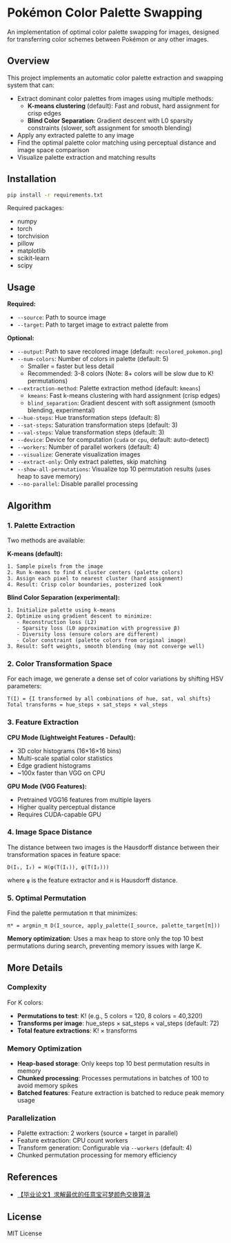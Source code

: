 # Pokémon Color Palette Swapping

An implementation of optimal color palette swapping for images, designed for transferring color schemes between Pokémon or any other images.

## Overview

This project implements an automatic color palette extraction and swapping system that can:
- Extract dominant color palettes from images using multiple methods:
  - **K-means clustering** (default): Fast and robust, hard assignment for crisp edges
  - **Blind Color Separation**: Gradient descent with L0 sparsity constraints (slower, soft assignment for smooth blending)
- Apply any extracted palette to any image
- Find the optimal palette color matching using perceptual distance and image space comparison
- Visualize palette extraction and matching results

## Installation

```bash
pip install -r requirements.txt
```

Required packages:
- numpy
- torch
- torchvision
- pillow
- matplotlib
- scikit-learn
- scipy

## Usage

**Required:**
- `--source`: Path to source image
- `--target`: Path to target image to extract palette from

**Optional:**
- `--output`: Path to save recolored image (default: `recolored_pokemon.png`)
- `--num-colors`: Number of colors in palette (default: 5)
  - Smaller = faster but less detail
  - Recommended: 3-8 colors (Note: 8+ colors will be slow due to K! permutations)
- `--extraction-method`: Palette extraction method (default: `kmeans`)
  - `kmeans`: Fast k-means clustering with hard assignment (crisp edges)
  - `blind_separation`: Gradient descent with soft assignment (smooth blending, experimental)
- `--hue-steps`: Hue transformation steps (default: 8)
- `--sat-steps`: Saturation transformation steps (default: 3)
- `--val-steps`: Value transformation steps (default: 3)
- `--device`: Device for computation (`cuda` or `cpu`, default: auto-detect)
- `--workers`: Number of parallel workers (default: 4)
- `--visualize`: Generate visualization images
- `--extract-only`: Only extract palettes, skip matching
- `--show-all-permutations`: Visualize top 10 permutation results (uses heap to save memory)
- `--no-parallel`: Disable parallel processing

## Algorithm

### 1. Palette Extraction

Two methods are available:

**K-means (default):**
```
1. Sample pixels from the image
2. Run k-means to find K cluster centers (palette colors)
3. Assign each pixel to nearest cluster (hard assignment)
4. Result: Crisp color boundaries, posterized look
```

**Blind Color Separation (experimental):**
```
1. Initialize palette using k-means
2. Optimize using gradient descent to minimize:
   - Reconstruction loss (L2)
   - Sparsity loss (L0 approximation with progressive β)
   - Diversity loss (ensure colors are different)
   - Color constraint (palette colors from original image)
3. Result: Soft weights, smooth blending (may not converge well)
```

### 2. Color Transformation Space

For each image, we generate a dense set of color variations by shifting HSV parameters:

```
T(I) = {I transformed by all combinations of hue, sat, val shifts}
Total transforms = hue_steps × sat_steps × val_steps
```

### 3. Feature Extraction

**CPU Mode (Lightweight Features - Default):**
- 3D color histograms (16×16×16 bins)
- Multi-scale spatial color statistics
- Edge gradient histograms
- ~100x faster than VGG on CPU

**GPU Mode (VGG Features):**
- Pretrained VGG16 features from multiple layers
- Higher quality perceptual distance
- Requires CUDA-capable GPU

### 4. Image Space Distance

The distance between two images is the Hausdorff distance between their transformation spaces in feature space:

```
D(I₁, I₂) = H(φ(T(I₁)), φ(T(I₂)))
```

where `φ` is the feature extractor and `H` is Hausdorff distance.

### 5. Optimal Permutation

Find the palette permutation π that minimizes:

```
π* = argmin_π D(I_source, apply_palette(I_source, palette_target[π]))
```

**Memory optimization**: Uses a max heap to store only the top 10 best permutations during search, preventing memory issues with large K.

## More Details

### Complexity

For K colors:
- **Permutations to test**: K! (e.g., 5 colors = 120, 8 colors = 40,320!)
- **Transforms per image**: hue_steps × sat_steps × val_steps (default: 72)
- **Total feature extractions**: K! × transforms

### Memory Optimization

- **Heap-based storage**: Only keeps top 10 best permutation results in memory
- **Chunked processing**: Processes permutations in batches of 100 to avoid memory spikes
- **Batched features**: Feature extraction is batched to reduce peak memory usage

### Parallelization

- Palette extraction: 2 workers (source + target in parallel)
- Feature extraction: CPU count workers
- Transform generation: Configurable via `--workers` (default: 4)
- Chunked permutation processing for memory efficiency

## References

- [【毕业论文】求解最优的任意宝可梦颜色交换算法](https://zhuanlan.zhihu.com/p/695729586)

## License

MIT License
